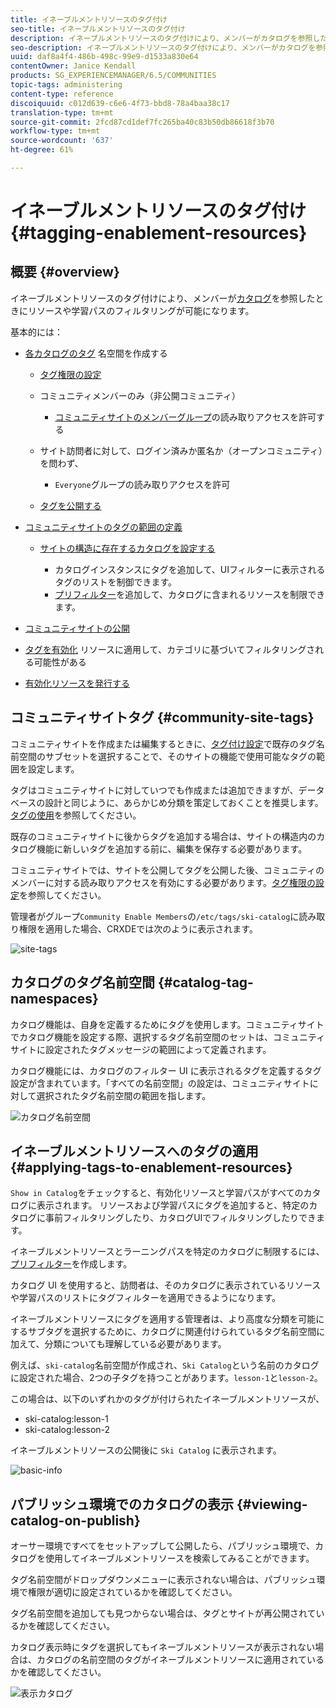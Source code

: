 ```yaml
---
title: イネーブルメントリソースのタグ付け
seo-title: イネーブルメントリソースのタグ付け
description: イネーブルメントリソースのタグ付けにより、メンバーがカタログを参照したときにリソースや学習パスのフィルタリングが可能になります
seo-description: イネーブルメントリソースのタグ付けにより、メンバーがカタログを参照したときにリソースや学習パスのフィルタリングが可能になります
uuid: daf8a4f4-486b-498c-99e9-d1533a830e64
contentOwner: Janice Kendall
products: SG_EXPERIENCEMANAGER/6.5/COMMUNITIES
topic-tags: administering
content-type: reference
discoiquuid: c012d639-c6e6-4f73-bbd8-78a4baa38c17
translation-type: tm+mt
source-git-commit: 2fcd87cd1def7fc265ba40c83b50db86618f3b70
workflow-type: tm+mt
source-wordcount: '637'
ht-degree: 61%

---
```



# イネーブルメントリソースのタグ付け {#tagging-enablement-resources}

## 概要 {#overview}

イネーブルメントリソースのタグ付けにより、メンバーが[カタログ](functions.md#catalog-function)を参照したときにリソースや学習パスのフィルタリングが可能になります。

基本的には：

* [各カタログのタグ](../../help/sites-administering/tags.md#creating-a-namespace) 名空間を作成する

   * [タグ権限の設定](../../help/sites-administering/tags.md#setting-tag-permissions)
   * コミュニティメンバーのみ（非公開コミュニティ）

      * [コミュニティサイトのメンバーグループ](users.md#publish-group-roles)の読み取りアクセスを許可する
   * サイト訪問者に対して、ログイン済みか匿名か（オープンコミュニティ）を問わず、

      * `Everyone`グループの読み取りアクセスを許可
   * [タグを公開する](../../help/sites-administering/tags.md#publishing-tags)



* [コミュニティサイトのタグの範囲の定義](sites-console.md#tagging)

   * [サイトの構造に存在するカタログを設定する](functions.md#catalog-function)

      * カタログインスタンスにタグを追加して、UIフィルターに表示されるタグのリストを制御できます。
      * [プリフィルター](catalog-developer-essentials.md#pre-filters)を追加して、カタログに含まれるリソースを制限できます。

* [コミュニティサイトの公開](sites-console.md#publishing-the-site)
* [タグを有効化](resources.md#create-a-resource) リソースに適用して、カテゴリに基づいてフィルタリングされる可能性がある
* [有効化リソースを発行する](resources.md#publish)

## コミュニティサイトタグ {#community-site-tags}

コミュニティサイトを作成または編集するときに、[タグ付け設定](sites-console.md#tagging)で既存のタグ名前空間のサブセットを選択することで、そのサイトの機能で使用可能なタグの範囲を設定します。

タグはコミュニティサイトに対していつでも作成または追加できますが、データベースの設計と同じように、あらかじめ分類を策定しておくことを推奨します。[タグの使用](../../help/sites-authoring/tags.md)を参照してください。

既存のコミュニティサイトに後からタグを追加する場合は、サイトの構造内のカタログ機能に新しいタグを追加する前に、編集を保存する必要があります。

コミュニティサイトでは、サイトを公開してタグを公開した後、コミュニティのメンバーに対する読み取りアクセスを有効にする必要があります。[タグ権限の設定](../../help/sites-administering/tags.md#setting-tag-permissions)を参照してください。

管理者がグループ`Community Enable Members`の`/etc/tags/ski-catalog`に読み取り権限を適用した場合、CRXDEでは次のように表示されます。

![site-tags](assets/site-tags.png)

## カタログのタグ名前空間 {#catalog-tag-namespaces}

カタログ機能は、自身を定義するためにタグを使用します。コミュニティサイトでカタログ機能を設定する際、選択するタグ名前空間のセットは、コミュニティサイトに設定されたタグメッセージの範囲によって定義されます。

カタログ機能には、カタログのフィルター UI に表示されるタグを定義するタグ設定が含まれています。「すべての名前空間」の設定は、コミュニティサイトに対して選択されたタグ名前空間の範囲を指します。

![カタログ名前空間](assets/catalog-namespace.png)

## イネーブルメントリソースへのタグの適用 {#applying-tags-to-enablement-resources}

`Show in Catalog`をチェックすると、有効化リソースと学習パスがすべてのカタログに表示されます。 リソースおよび学習パスにタグを追加すると、特定のカタログに事前フィルタリングしたり、カタログUIでフィルタリングしたりできます。

イネーブルメントリソースとラーニングパスを特定のカタログに制限するには、[プリフィルター](catalog-developer-essentials.md#pre-filters)を作成します。

カタログ UI を使用すると、訪問者は、そのカタログに表示されているリソースや学習パスのリストにタグフィルターを適用できるようになります。

イネーブルメントリソースにタグを適用する管理者は、より高度な分類を可能にするサブタグを選択するために、カタログに関連付けられているタグ名前空間に加えて、分類についても理解している必要があります。

例えば、`ski-catalog`名前空間が作成され、`Ski Catalog`という名前のカタログに設定された場合、2つの子タグを持つことがあります。`lesson-1`と`lesson-2`。

この場合は、以下のいずれかのタグが付けられたイネーブルメントリソースが、

* ski-catalog:lesson-1
* ski-catalog:lesson-2

イネーブルメントリソースの公開後に `Ski Catalog` に表示されます。

![basic-info](assets/applytags-basicinfo.png)

## パブリッシュ環境でのカタログの表示 {#viewing-catalog-on-publish}

オーサー環境ですべてをセットアップして公開したら、パブリッシュ環境で、カタログを使用してイネーブルメントリソースを検索してみることができます。

タグ名前空間がドロップダウンメニューに表示されない場合は、パブリッシュ環境で権限が適切に設定されているかを確認してください。

タグ名前空間を追加しても見つからない場合は、タグとサイトが再公開されているかを確認してください。

カタログ表示時にタグを選択してもイネーブルメントリソースが表示されない場合は、カタログの名前空間のタグがイネーブルメントリソースに適用されているかを確認してください。

![表示カタログ](assets/viewcatalog.png)

